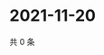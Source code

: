 # 2021-11-20

共 0 条

<!-- BEGIN WEIBO -->
<!-- 最后更新时间 Sat Nov 20 2021 19:11:47 GMT+0800 (China Standard Time) -->

<!-- END WEIBO -->

